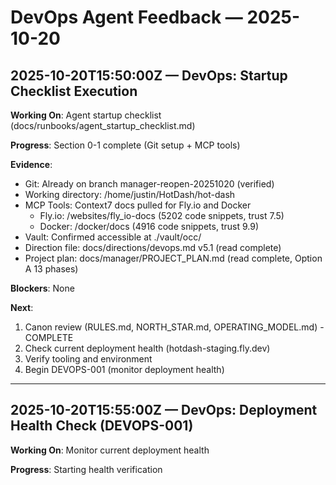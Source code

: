 # DevOps Agent Feedback — 2025-10-20

## 2025-10-20T15:50:00Z — DevOps: Startup Checklist Execution

**Working On**: Agent startup checklist (docs/runbooks/agent_startup_checklist.md)

**Progress**: Section 0-1 complete (Git setup + MCP tools)

**Evidence**:
- Git: Already on branch manager-reopen-20251020 (verified)
- Working directory: /home/justin/HotDash/hot-dash
- MCP Tools: Context7 docs pulled for Fly.io and Docker
  - Fly.io: /websites/fly_io-docs (5202 code snippets, trust 7.5)
  - Docker: /docker/docs (4916 code snippets, trust 9.9)
- Vault: Confirmed accessible at ./vault/occ/
- Direction file: docs/directions/devops.md v5.1 (read complete)
- Project plan: docs/manager/PROJECT_PLAN.md (read complete, Option A 13 phases)

**Blockers**: None

**Next**: 
1. Canon review (RULES.md, NORTH_STAR.md, OPERATING_MODEL.md) - COMPLETE
2. Check current deployment health (hotdash-staging.fly.dev)
3. Verify tooling and environment
4. Begin DEVOPS-001 (monitor deployment health)

---

## 2025-10-20T15:55:00Z — DevOps: Deployment Health Check (DEVOPS-001)

**Working On**: Monitor current deployment health

**Progress**: Starting health verification
